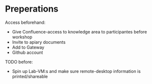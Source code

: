# Preperations

Access beforehand:

- Give Confluence-access to knowledge area to participantes before workshop
- Invite to apiary documents
- Add to Gateway
- Github account

TODO before:
- Spin up Lab-VM:s and make sure remote-desktop information is printed/shareable


